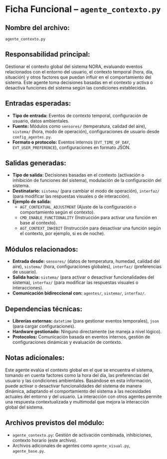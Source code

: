 # Ficha Funcional – `agente_contexto.py`

## Nombre del archivo:
`agente_contexto.py`

## Responsabilidad principal:
Gestionar el contexto global del sistema NORA, evaluando eventos relacionados con el entorno del usuario, el contexto temporal (hora, día, situación) y otros factores que puedan influir en el comportamiento del sistema. Este agente toma decisiones basadas en el contexto y activa o desactiva funciones del sistema según las condiciones establecidas.

## Entradas esperadas:
- **Tipo de entrada:** Eventos de contexto temporal, configuración de usuario, datos ambientales.
- **Fuente:** Módulos como `sensores/` (temperatura, calidad del aire), `sistema/` (hora, modo de operación), configuraciones de usuario desde `config_agentes.py`.
- **Formato o protocolo:** Eventos internos (`EVT_TIME_OF_DAY`, `EVT_USER_PREFERENCE`), configuraciones en formato JSON.

## Salidas generadas:
- **Tipo de salida:** Decisiones basadas en el contexto (activación o inhibición de funciones del sistema), modulación de la configuración del sistema.
- **Destinatario:** `sistema/` (para cambiar el modo de operación), `interfaz/` (para modificar las respuestas visuales o de interacción).
- **Ejemplo de salida:**
  - `AGT_CONTEXTUAL_ADJUSTMENT` (Ajuste de la configuración o comportamiento según el contexto).
  - `CMD_ENABLE_FUNCTIONALITY` (Instrucción para activar una función en base al contexto).
  - `AGT_CONTEXT_INHIBIT` (Instrucción para desactivar una función según el contexto, por ejemplo, si es de noche).

## Módulos relacionados:
- **Entrada desde:** `sensores/` (datos de temperatura, humedad, calidad del aire), `sistema/` (hora, configuraciones globales), `interfaz/` (preferencias de usuario).
- **Salida hacia:** `sistema/` (para activar o desactivar funcionalidades del sistema), `interfaz/` (para modificar las respuestas visuales o interacciones).
- **Comunicación bidireccional con:** `agentes/`, `sistema/`, `interfaz/`.

## Dependencias técnicas:
- **Librerías externas:** `datetime` (para gestionar eventos temporales), `json` (para cargar configuraciones).
- **Hardware gestionado:** Ninguno directamente (se maneja a nivel lógico).
- **Protocolos:** Comunicación basada en eventos internos, gestión de configuraciones dinámicas y evaluación de contexto.

## Notas adicionales:
Este agente evalúa el contexto global en el que se encuentra el sistema, tomando en cuenta factores como la hora del día, las preferencias del usuario y las condiciones ambientales. Basándose en esta información, puede activar o desactivar funcionalidades del sistema de manera dinámica, adaptando el comportamiento del sistema a las necesidades actuales del entorno y del usuario. La interacción con otros agentes permite una respuesta contextualizada y multimodal que mejora la interacción global del sistema.

## Archivos previstos del módulo:
- `agente_contexto.py`: Gestión de activación combinada, inhibiciones, contexto horario (este archivo).
- Archivos adicionales de agentes como `agente_visual.py`, `agente_base.py`.
